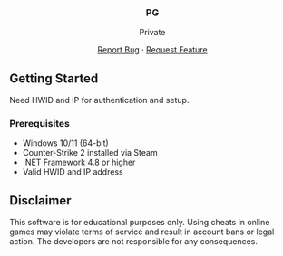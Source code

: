 <a id="readme-top"></a>
<h3 align="center">PG</h3>
<p align="center">
   Private
</p>
<p align="center">
    <a href="https://github.com/lilpatter/osi/issues/new?labels=bug&template=bug-report---.md">Report Bug</a>
    ·
    <a href="https://github.com/lilpatter/osi/issues/new?labels=enhancement&template=feature-request---.md">Request Feature</a>
</p>
</div>

<!-- GETTING STARTED -->
## Getting Started
Need HWID and IP for authentication and setup.

### Prerequisites
- Windows 10/11 (64-bit)
- Counter-Strike 2 installed via Steam
- .NET Framework 4.8 or higher
- Valid HWID and IP address

## Disclaimer
This software is for educational purposes only. Using cheats in online games may violate terms of service and result in account bans or legal action. The developers are not responsible for any consequences.
